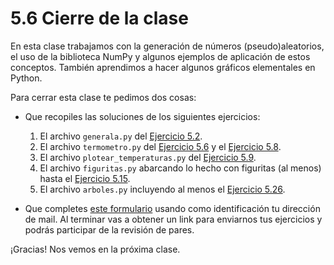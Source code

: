 # 5.6 Cierre de la clase

En esta clase trabajamos con la generación de números (pseudo)aleatorios, el uso de la biblioteca NumPy y algunos ejemplos de aplicación de estos conceptos. También aprendimos a hacer algunos gráficos elementales en Python.


Para cerrar esta clase te pedimos dos cosas:

* Que recopiles las soluciones de los siguientes ejercicios:
    1. El archivo `generala.py` del [Ejercicio 5.2](../05_Random_Plt_Dbg/02_Random.md#ejercicio-52-generala-no-necesariamente-servida).
    2. El archivo `termometro.py` del [Ejercicio 5.6](../05_Random_Plt_Dbg/02_Random.md#ejercicio-56-gaussiana) y el [Ejercicio 5.8](../05_Random_Plt_Dbg/03_NumPy_Arrays.md#ejercicio-58-guardar-temperaturas).
    3. El archivo `plotear_temperaturas.py` del [Ejercicio 5.9](../05_Random_Plt_Dbg/03_NumPy_Arrays.md#ejercicio-59-empezando-a-plotear).
    4. El archivo `figuritas.py` abarcando lo hecho con figuritas (al menos) hasta el [Ejercicio 5.15](../05_Random_Plt_Dbg/04_Figuritas.md#ejercicio-515).
    5. El archivo `arboles.py` incluyendo al menos el [Ejercicio 5.26](../05_Random_Plt_Dbg/05_Arboles3_plt.md#ejercicio-526-scatterplot-diametro-vs-alto-de-jacarandas).


* Que completes [este formulario](https://docs.google.com/forms/d/1ix4AziCyTabw0_byKe5Ni7FlucG_hmEZi7r3WxZ05tk) usando como identificación tu dirección de mail.  Al terminar vas a obtener un link para enviarnos tus ejercicios y podrás participar de la revisión de pares.

¡Gracias! Nos vemos en la próxima clase.



